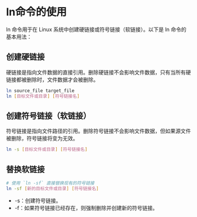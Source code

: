 # ln命令的使用

ln 命令用于在 Linux 系统中创建硬链接或符号链接（软链接）。以下是 ln 命令的基本用法：

## 创建硬链接

硬链接是指向文件数据的直接引用。删除硬链接不会影响文件数据，只有当所有硬链接都被删除时，文件数据才会被删除。

```bash
ln source_file target_file
ln [目标文件或目录] [符号链接名]
```

## 创建符号链接（软链接）

符号链接是指向文件路径的引用。删除符号链接不会影响文件数据，但如果源文件被删除，符号链接将变为无效。

```bash
ln -s [目标文件或目录] [符号链接名]
```

## 替换软链接


```bash
# 使用 `ln -sf` 直接替换现有的符号链接
ln -sf [新的目标文件或目录] [符号链接名]
```

- -s：创建符号链接。
- -f：如果符号链接已经存在，则强制删除并创建新的符号链接。
